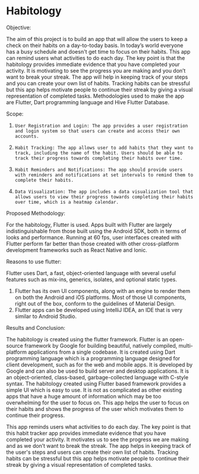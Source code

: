 # Habitology
Objective:

The aim of this project is to build an app that will allow the users to keep a check on their habits on a day-to-today basis. In today’s world everyone has a busy schedule and doesn't get time to focus on their habits. This app can remind users what activities to do each day. The key point is that the habitology provides immediate evidence that you have completed your activity. It is motivating to see the progress you are making and you don’t want to break your streak. The app will help in keeping track of your steps and you can create your own list of habits. Tracking habits can be stressful but this app helps motivate people to continue their streak by giving a visual representation of completed tasks. Methodologies used to make the app are Flutter, Dart programming language and Hive Flutter Database.

Scope:

1.     User Registration and Login: The app provides a user registration and login system so that users can create and access their own accounts.
2.     Habit Tracking: The app allows user to add habits that they want to track, including the name of the habit. Users should be able to track their progress towards completing their habits over time.
3.     Habit Reminders and Notifications: The app should provide users with reminders and notifications at set intervals to remind them to complete their habits.
4.     Data Visualization: The app includes a data visualization tool that allows users to view their progress towards completing their habits over time, which is a heatmap calendar.


Proposed Methodology:


For the habitology, Flutter is used. Apps built with Flutter are largely indistinguishable from those built using the Android SDK, both in terms of looks and performance. Running at 60 fps, user interfaces created with Flutter perform far better than those created with other cross-platform development frameworks such as React Native and Ionic.


Reasons to use flutter: 


Flutter uses Dart, a fast, object-oriented language with several useful features such as mix-ins, generics, isolates, and optional static types.


1. Flutter has its own UI components, along with an engine to render them on both the Android and iOS platforms. Most of those UI components, right out of the box, conform to the guidelines of Material Design.
2. Flutter apps can be developed using IntelliJ IDEA, an IDE that is very similar to Android Studio.  




Results and Conclusion:


The habitology is created using the flutter framework. Flutter is an open-source framework by Google for building beautiful, natively compiled, multi-platform applications from a single codebase. It is created using Dart programming language which is a programming language designed for client development, such as for the web and mobile apps. It is developed by Google and can also be used to build server and desktop applications. It is an object-oriented, class-based, garbage-collected language with C-style syntax. The habitology created using Flutter based framework provides a simple UI which is easy to use. It is not as complicated as other existing apps that have a huge amount of information which may be too overwhelming for the user to focus on. This app helps the user to focus on their habits and shows the progress of the user which motivates them to continue their progress.


This app reminds users what activities to do each day. The key point is that this habit tracker app provides immediate evidence that you have completed your activity. It motivates us to see the progress we are making and as we don’t want to break the streak. The app helps in keeping track of the user's steps and users can create their own list of habits. Tracking habits can be stressful but this app helps motivate people to continue their streak by giving a visual representation of completed tasks. 


